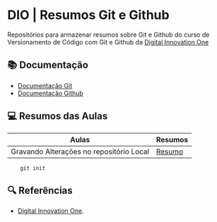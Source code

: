 
# DIO | Resumos Git e Github

Repositórios para armazenar resumos sobre Git e Github do curso de Versionamento de Código com Git e Github da [Digital Innovation One](https://www.dio.me/)

## 📚 Documentação
- [Documentação Git](https://git-scm.com/doc)
- [Documentação Github](https://docs.github.com)

## 💻 Resumos das Aulas

| Aulas | Resumos |
| ------|------|
|Gravando Alterações no repositório Local | [Resumo]() |

```
    git init
```

## 🔍 Referências
- [Digital Innovation One]().

